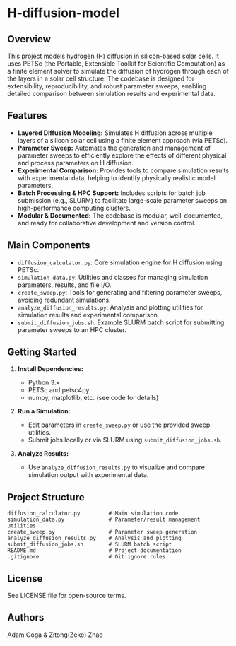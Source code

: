 # H-diffusion-model

## Overview

This project models hydrogen (H) diffusion in silicon-based solar cells. It uses PETSc (the Portable, Extensible Toolkit for Scientific Computation) as a finite element solver to simulate the diffusion of hydrogen through each of the layers in a solar cell structure. The codebase is designed for extensibility, reproducibility, and robust parameter sweeps, enabling detailed comparison between simulation results and experimental data.

## Features

- **Layered Diffusion Modeling:** Simulates H diffusion across multiple layers of a silicon solar cell using a finite element approach (via PETSc).
- **Parameter Sweep:** Automates the generation and management of parameter sweeps to efficiently explore the effects of different physical and process parameters on H diffusion.
- **Experimental Comparison:** Provides tools to compare simulation results with experimental data, helping to identify physically realistic model parameters.
- **Batch Processing & HPC Support:** Includes scripts for batch job submission (e.g., SLURM) to facilitate large-scale parameter sweeps on high-performance computing clusters.
- **Modular & Documented:** The codebase is modular, well-documented, and ready for collaborative development and version control.

## Main Components

- `diffusion_calculator.py`: Core simulation engine for H diffusion using PETSc.
- `simulation_data.py`: Utilities and classes for managing simulation parameters, results, and file I/O.
- `create_sweep.py`: Tools for generating and filtering parameter sweeps, avoiding redundant simulations.
- `analyze_diffusion_results.py`: Analysis and plotting utilities for simulation results and experimental comparison.
- `submit_diffusion_jobs.sh`: Example SLURM batch script for submitting parameter sweeps to an HPC cluster.

## Getting Started

1. **Install Dependencies:**
   - Python 3.x
   - PETSc and petsc4py
   - numpy, matplotlib, etc. (see code for details)

2. **Run a Simulation:**
   - Edit parameters in `create_sweep.py` or use the provided sweep utilities.
   - Submit jobs locally or via SLURM using `submit_diffusion_jobs.sh`.

3. **Analyze Results:**
   - Use `analyze_diffusion_results.py` to visualize and compare simulation output with experimental data.

## Project Structure

```
diffusion_calculator.py         # Main simulation code
simulation_data.py              # Parameter/result management utilities
create_sweep.py                 # Parameter sweep generation
analyze_diffusion_results.py    # Analysis and plotting
submit_diffusion_jobs.sh        # SLURM batch script
README.md                       # Project documentation
.gitignore                      # Git ignore rules
```

## License

See LICENSE file for open-source terms.

## Authors

Adam Goga & Zitong(Zeke) Zhao